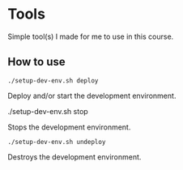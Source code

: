 # Tools

Simple tool(s) I made for me to use in this course.

## How to use

    ./setup-dev-env.sh deploy

Deploy and/or start the development environment.

./setup-dev-env.sh stop

Stops the development environment.

    ./setup-dev-env.sh undeploy

Destroys the development environment.
